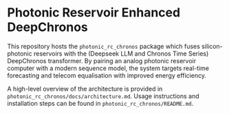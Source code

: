 # Photonic Reservoir Enhanced DeepChronos

This repository hosts the `photonic_rc_chronos` package which fuses silicon-photonic reservoirs with the (Deepseek LLM and Chronos Time Series) DeepChronos transformer. By pairing an analog photonic reservoir computer with a modern sequence model, the system targets real-time forecasting and telecom equalisation with improved energy efficiency.

A high-level overview of the architecture is provided in `photonic_rc_chronos/docs/architecture.md`. Usage instructions and installation steps can be found in `photonic_rc_chronos/README.md`.
